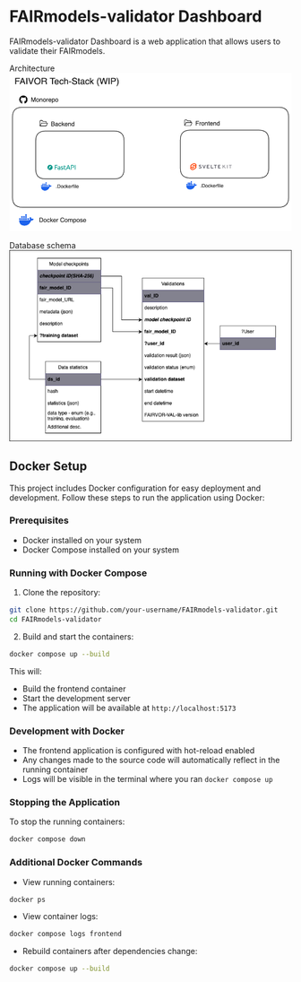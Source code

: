 # FAIRmodels-validator Dashboard


FAIRmodels-validator Dashboard is a web application that allows users to validate their FAIRmodels.

Architecture
![techstack](./techstack.excalidraw.png)

Database schema
![database](./db-schema.drawio.png)

## Docker Setup

This project includes Docker configuration for easy deployment and development. Follow these steps to run the application using Docker:

### Prerequisites
- Docker installed on your system
- Docker Compose installed on your system

### Running with Docker Compose

1. Clone the repository:
```bash
git clone https://github.com/your-username/FAIRmodels-validator.git
cd FAIRmodels-validator
```

2. Build and start the containers:
```bash
docker compose up --build
```

This will:
- Build the frontend container
- Start the development server
- The application will be available at `http://localhost:5173`

### Development with Docker

- The frontend application is configured with hot-reload enabled
- Any changes made to the source code will automatically reflect in the running container
- Logs will be visible in the terminal where you ran `docker compose up`

### Stopping the Application

To stop the running containers:
```bash
docker compose down
```

### Additional Docker Commands

- View running containers:
```bash
docker ps
```

- View container logs:
```bash
docker compose logs frontend
```

- Rebuild containers after dependencies change:
```bash
docker compose up --build
